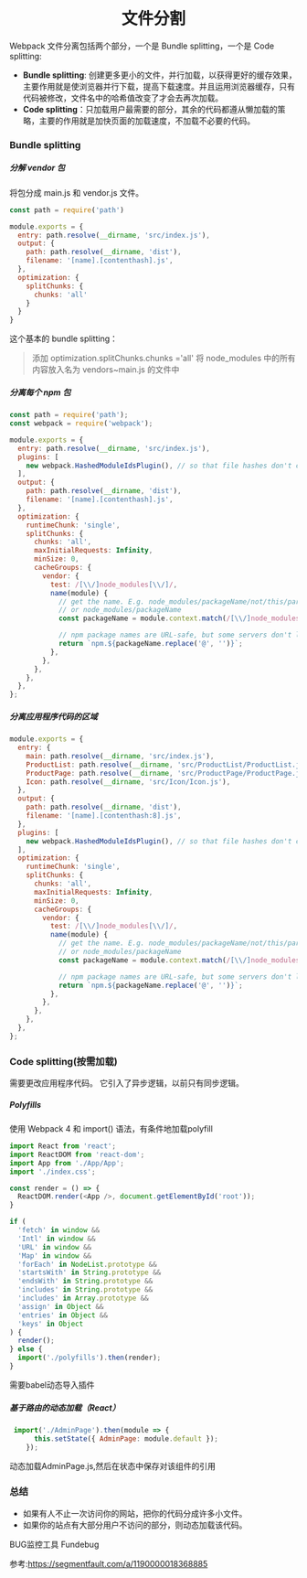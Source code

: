 # <center>**文件分割**</center>

<article align="left" padding="0 12px">

<style>
img[src*="#picwidth"]{
    width: 430px;
}
</style>

Webpack 文件分离包括两个部分，一个是 Bundle splitting，一个是 Code splitting:
- **Bundle splitting**: 创建更多更小的文件，并行加载，以获得更好的缓存效果，主要作用就是使浏览器并行下载，提高下载速度。并且运用浏览器缓存，只有代码被修改，文件名中的哈希值改变了才会去再次加载。
- **Code splitting**：只加载用户最需要的部分，其余的代码都遵从懒加载的策略，主要的作用就是加快页面的加载速度，不加载不必要的代码。

### Bundle splitting
##### 分解 vendor 包
将包分成 main.js 和 vendor.js 文件。
```js
const path = require('path')

module.exports = {
  entry: path.resolve(__dirname, 'src/index.js'),
  output: {
    path: path.resolve(__dirname, 'dist'),
    filename: '[name].[contenthash].js',
  },
  optimization: {
    splitChunks: {
      chunks: 'all'
    }
  }
}
```
这个基本的 bundle splitting：
> 添加 optimization.splitChunks.chunks ='all'
将 node_modules 中的所有内容放入名为 vendors~main.js 的文件中

##### 分离每个 npm 包
```js
const path = require('path');
const webpack = require('webpack');

module.exports = {
  entry: path.resolve(__dirname, 'src/index.js'),
  plugins: [
    new webpack.HashedModuleIdsPlugin(), // so that file hashes don't change unexpectedly
  ],
  output: {
    path: path.resolve(__dirname, 'dist'),
    filename: '[name].[contenthash].js',
  },
  optimization: {
    runtimeChunk: 'single',
    splitChunks: {
      chunks: 'all',
      maxInitialRequests: Infinity,
      minSize: 0,
      cacheGroups: {
        vendor: {
          test: /[\\/]node_modules[\\/]/,
          name(module) {
            // get the name. E.g. node_modules/packageName/not/this/part.js
            // or node_modules/packageName
            const packageName = module.context.match(/[\\/]node_modules[\\/](.*?)([\\/]|$)/)[1];

            // npm package names are URL-safe, but some servers don't like @ symbols
            return `npm.${packageName.replace('@', '')}`;
          },
        },
      },
    },
  },
};

```
##### 分离应用程序代码的区域
```js
module.exports = {
  entry: {
    main: path.resolve(__dirname, 'src/index.js'),
    ProductList: path.resolve(__dirname, 'src/ProductList/ProductList.js'),
    ProductPage: path.resolve(__dirname, 'src/ProductPage/ProductPage.js'),
    Icon: path.resolve(__dirname, 'src/Icon/Icon.js'),
  },
  output: {
    path: path.resolve(__dirname, 'dist'),
    filename: '[name].[contenthash:8].js',
  },
  plugins: [
    new webpack.HashedModuleIdsPlugin(), // so that file hashes don't change unexpectedly
  ],
  optimization: {
    runtimeChunk: 'single',
    splitChunks: {
      chunks: 'all',
      maxInitialRequests: Infinity,
      minSize: 0,
      cacheGroups: {
        vendor: {
          test: /[\\/]node_modules[\\/]/,
          name(module) {
            // get the name. E.g. node_modules/packageName/not/this/part.js
            // or node_modules/packageName
            const packageName = module.context.match(/[\\/]node_modules[\\/](.*?)([\\/]|$)/)[1];

            // npm package names are URL-safe, but some servers don't like @ symbols
            return `npm.${packageName.replace('@', '')}`;
          },
        },
      },
    },
  },
};
```
### Code splitting(按需加载)
 需要更改应用程序代码。 它引入了异步逻辑，以前只有同步逻辑。

##### Polyfills
使用 Webpack 4 和 import() 语法，有条件地加载polyfill
```js
import React from 'react';
import ReactDOM from 'react-dom';
import App from './App/App';
import './index.css';

const render = () => {
  ReactDOM.render(<App />, document.getElementById('root'));
}

if (
  'fetch' in window &&
  'Intl' in window &&
  'URL' in window &&
  'Map' in window &&
  'forEach' in NodeList.prototype &&
  'startsWith' in String.prototype &&
  'endsWith' in String.prototype &&
  'includes' in String.prototype &&
  'includes' in Array.prototype &&
  'assign' in Object &&
  'entries' in Object &&
  'keys' in Object
) {
  render();
} else {
  import('./polyfills').then(render);
}
```
需要babel动态导入插件

##### 基于路由的动态加载（React）
```js
 import('./AdminPage').then(module => {
      this.setState({ AdminPage: module.default });
    });
```
动态加载AdminPage.js,然后在状态中保存对该组件的引用

### 总结
- 如果有人不止一次访问你的网站，把你的代码分成许多小文件。
- 如果你的站点有大部分用户不访问的部分，则动态加载该代码。

BUG监控工具 Fundebug

参考:https://segmentfault.com/a/1190000018368885
</article>